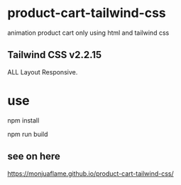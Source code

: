 # product-cart-tailwind-css
animation product cart only using html and tailwind css

## Tailwind CSS v2.2.15

ALL Layout Responsive.

# use

npm install

npm run build


## see on here 
https://monjuaflame.github.io/product-cart-tailwind-css/
